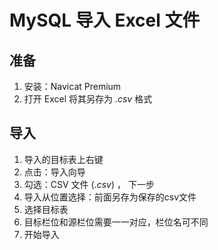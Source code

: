 # MySQL 导入 Excel 文件

## 准备
1. 安装：Navicat Premium
2. 打开 Excel 将其另存为 *.csv* 格式

## 导入
1. 导入的目标表上右键 
2. 点击：导入向导
3. 勾选：CSV 文件 (*.csv*) ， 下一步
4. 导入从位置选择：前面另存为保存的csv文件
5. 选择目标表
6. 目标栏位和源栏位需要一一对应，栏位名可不同
7. 开始导入